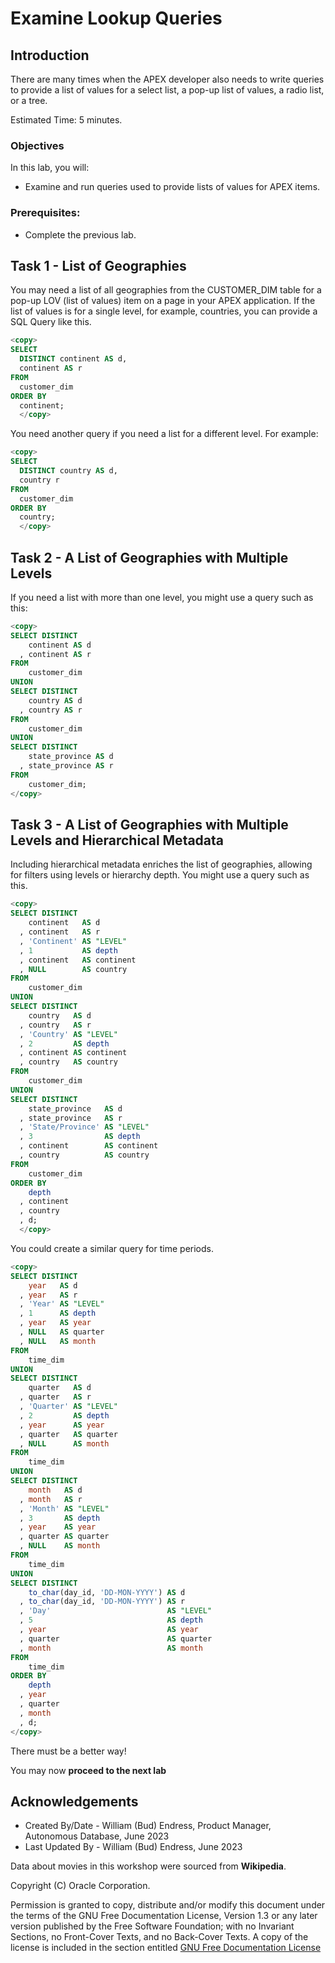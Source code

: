 # Examine Lookup Queries

## Introduction

There are many times when the APEX developer also needs to write queries to provide a list of values for a select list, a pop-up list of values, a radio list, or a tree.

Estimated Time:  5 minutes.

### Objectives

In this lab, you will:

- Examine and run queries used to provide lists of values for APEX items.

### Prerequisites:

- Complete the previous lab.

## Task 1 - List of Geographies

You may need a list of all geographies from the CUSTOMER_DIM table for a pop-up LOV (list of values) item on a page in your APEX application.  If the list of values is for a single level, for example, countries, you can provide a SQL Query like this.

~~~SQL
<copy>
SELECT
  DISTINCT continent AS d,
  continent AS r
FROM
  customer_dim
ORDER BY
  continent;
  </copy>
~~~

You need another query if you need a list for a different level.  For example:

~~~SQL
<copy>
SELECT
  DISTINCT country AS d,
  country r
FROM
  customer_dim
ORDER BY
  country;
  </copy>
~~~

## Task 2 - A List of Geographies with Multiple Levels

If you need a list with more than one level, you might use a query such as this:

~~~SQL
<copy>
SELECT DISTINCT
    continent AS d
  , continent AS r
FROM
    customer_dim
UNION
SELECT DISTINCT
    country AS d
  , country AS r
FROM
    customer_dim
UNION
SELECT DISTINCT
    state_province AS d
  , state_province AS r
FROM
    customer_dim;
</copy>
~~~

## Task 3 - A List of Geographies with Multiple Levels and Hierarchical Metadata

Including hierarchical metadata enriches the list of geographies, allowing for filters using levels or hierarchy depth.  You might use a query such as this.

~~~SQL
<copy>
SELECT DISTINCT
    continent   AS d
  , continent   AS r
  , 'Continent' AS "LEVEL"
  , 1           AS depth
  , continent   AS continent
  , NULL        AS country
FROM
    customer_dim
UNION
SELECT DISTINCT
    country   AS d
  , country   AS r
  , 'Country' AS "LEVEL"
  , 2         AS depth
  , continent AS continent
  , country   AS country
FROM
    customer_dim
UNION
SELECT DISTINCT
    state_province   AS d
  , state_province   AS r
  , 'State/Province' AS "LEVEL"
  , 3                AS depth
  , continent        AS continent
  , country          AS country
FROM
    customer_dim
ORDER BY
    depth
  , continent
  , country
  , d;
  </copy>
  ~~~

You could create a similar query for time periods.

~~~SQL
<copy>
SELECT DISTINCT
    year   AS d
  , year   AS r
  , 'Year' AS "LEVEL"
  , 1      AS depth
  , year   AS year
  , NULL   AS quarter
  , NULL   AS month
FROM
    time_dim
UNION
SELECT DISTINCT
    quarter   AS d
  , quarter   AS r
  , 'Quarter' AS "LEVEL"
  , 2         AS depth
  , year      AS year
  , quarter   AS quarter
  , NULL      AS month
FROM
    time_dim
UNION
SELECT DISTINCT
    month   AS d
  , month   AS r
  , 'Month' AS "LEVEL"
  , 3       AS depth
  , year    AS year
  , quarter AS quarter
  , NULL    AS month
FROM
    time_dim
UNION
SELECT DISTINCT
    to_char(day_id, 'DD-MON-YYYY') AS d
  , to_char(day_id, 'DD-MON-YYYY') AS r
  , 'Day'                          AS "LEVEL"
  , 5                              AS depth
  , year                           AS year
  , quarter                        AS quarter
  , month                          AS month
FROM
    time_dim
ORDER BY
    depth
  , year
  , quarter
  , month
  , d;
</copy>
~~~

There must be a better way!

You may now **proceed to the next lab**

## Acknowledgements

- Created By/Date - William (Bud) Endress, Product Manager, Autonomous Database, June 2023
- Last Updated By - William (Bud) Endress, June 2023

Data about movies in this workshop were sourced from **Wikipedia**.

Copyright (C)  Oracle Corporation.

Permission is granted to copy, distribute and/or modify this document
under the terms of the GNU Free Documentation License, Version 1.3
or any later version published by the Free Software Foundation;
with no Invariant Sections, no Front-Cover Texts, and no Back-Cover Texts.
A copy of the license is included in the section entitled [GNU Free Documentation License](files/gnu-free-documentation-license.txt)